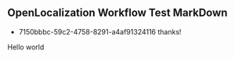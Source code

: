 ## OpenLocalization Workflow Test MarkDown
* 7150bbbc-59c2-4758-8291-a4af91324116 
thanks!

Hello world